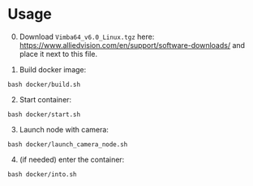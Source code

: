 # Usage

0. Download `Vimba64_v6.0_Linux.tgz` here: https://www.alliedvision.com/en/support/software-downloads/ and place it next to this file.

1. Build docker image:

```
bash docker/build.sh
```

2. Start container:

```
bash docker/start.sh
```

3. Launch node with camera:

```
bash docker/launch_camera_node.sh
```

4. (if needed) enter the container:

```
bash docker/into.sh
```
